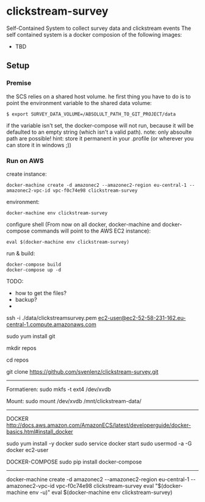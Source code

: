 # clickstream-survey
Self-Contained System to collect survey data and clickstream events
The self contained system is a docker composion of the following images:
* TBD
    <!--
        http://divolte.io/
        https://hub.docker.com/r/mkieboom/divolte-collector-docker/
        https://github.com/divThis/docker-divolte
        export JAVA_HOME=`/usr/libexec/java_home`
        find ./divolte_clicklogs/published -name '*divolte-tracking-*.avro' | sort | tail -n1 | xargs ./divolte-collector-0.4.1/bin/avro-tools tojson --pretty
        https://www.slideshare.net/fvanvollenhoven/prototyping-online-ml-with-divolte-collector
        http://126kr.com/article/542jmbepx15 "Rapid Prototyping of Online Machine Learning with Divolte Collector"
        Kafka Anbindung: https://github.com/ayman-elgharabawy/Kafka-SpringBoot-WebSocket/tree/master/AngularDocker/public-html/app
        /login
    -->

## Setup

### Premise
the SCS relies on a shared host volume. he first thing you have to do is to point the environment variable to the shared data volume:

```
$ export SURVEY_DATA_VOLUME=/ABSOLULT_PATH_TO_GIT_PROJECT/data
```

if the variable isn't set, the docker-compose will not run, because it will be defaulted to an empty string (which isn't a valid path).
note: only absoulte path are possible!
hint: store it permanent in your .profile (or wherever you can store it in windows ;))


### Run on AWS

create instance:
```
docker-machine create -d amazonec2 --amazonec2-region eu-central-1 --amazonec2-vpc-id vpc-f0c74e98 clickstream-survey
```

environment:
 ```
 docker-machine env clickstream-survey
 ```

configure shell (From now on all docker, docker-machine and docker-compose commands will point to the AWS EC2 instance):
 ```
 eval $(docker-machine env clickstream-survey)
 ```

run & build:
```
docker-compose build
docker-compose up -d
```

TODO:
- how to get the files?
- backup?
-






ssh -i ./data/clickstreamsurvey.pem ec2-user@ec2-52-58-231-162.eu-central-1.compute.amazonaws.com

sudo yum install git

mkdir repos

cd repos

git clone https://github.com/svenlenz/clickstream-survey.git


---
Formatieren:
sudo mkfs -t ext4 /dev/xvdb

Mount:
sudo mount /dev/xvdb /mnt/clickstream-data/


---

DOCKER
http://docs.aws.amazon.com/AmazonECS/latest/developerguide/docker-basics.html#install_docker

sudo yum install -y docker
sudo service docker start
sudo usermod -a -G docker ec2-user

DOCKER-COMPOSE
sudo  pip install docker-compose


---
docker-machine create -d amazonec2 --amazonec2-region eu-central-1 --amazonec2-vpc-id vpc-f0c74e98 clickstream-survey
eval "$(docker-machine env -u)"
eval $(docker-machine env clickstream-survey)
